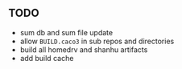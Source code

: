 ## TODO

- sum db and sum file update
- allow `BUILD.caco3` in sub repos and directories
- build all homedrv and shanhu artifacts
- add build cache
